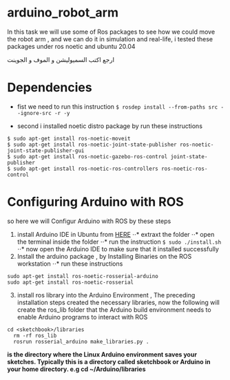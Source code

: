 # arduino_robot_arm
In this task we will use some of Ros packages to see how we could move the robot arm , and we can do it in simulation and real-life, i tested these packages under ros noetic and ubuntu 20.04

ارجع اكتب السميوليشن و الموف و الجوينت

# Dependencies
* fist we need to run this instruction 
`$ rosdep install --from-paths src --ignore-src -r -y` 

* second i installed noetic distro package by run these instructions 
```
$ sudo apt-get install ros-noetic-moveit
$ sudo apt-get install ros-noetic-joint-state-publisher ros-noetic-joint-state-publisher-gui
$ sudo apt-get install ros-noetic-gazebo-ros-control joint-state-publisher
$ sudo apt-get install ros-noetic-ros-controllers ros-noetic-ros-control
```

# Configuring Arduino with ROS
so here we will Configur Arduino with ROS by these steps
1. install Arduino IDE in Ubuntu from [HERE](https://www.arduino.cc/en/software)
⋅⋅* extraxt the folder
⋅⋅* open the terminal inside the folder
⋅⋅* run the instruction `$ sudo ./install.sh ` 
⋅⋅* now open the Arduino IDE to make sure that it installed successfully
2. Install the arduino package , by Installing Binaries on the ROS workstation
⋅⋅* run these instructions
```
sudo apt-get install ros-noetic-rosserial-arduino
sudo apt-get install ros-noetic-rosserial
```
3. install ros library into the Arduino Environment , The preceding installation steps created the necessary libraries, now the following will create the ros_lib folder that the Arduino build environment needs to enable Arduino programs to interact with ROS
```
cd <sketchbook>/libraries
  rm -rf ros_lib
  rosrun rosserial_arduino make_libraries.py .

```
**<sketchbook> is the directory where the Linux Arduino environment saves your sketches. Typically this is a directory called sketchbook or Arduino in your home directory. e.g cd ~/Arduino/libraries**
